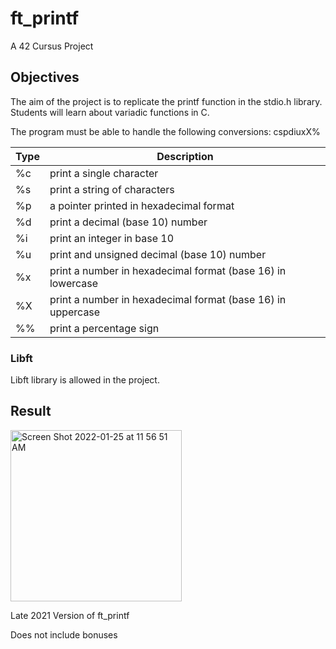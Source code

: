 # ft_printf
A 42 Cursus Project

## Objectives

The aim of the project is to replicate the printf function in the stdio.h library. Students will learn about variadic functions in C.

The program must be able to handle the following conversions: cspdiuxX%

|   Type    |     Description                                                     |
| --------- | ------------------------------------------------------------------- |
|   %c      |     print a single character                                        | 
|   %s      |     print a string of characters                                    |  
|   %p      |     a pointer printed in hexadecimal format                         |
|   %d      |     print a decimal (base 10) number                                |
|   %i      |     print an integer in base 10                                     |
|   %u      |     print and unsigned decimal (base 10) number                     |
|   %x      |     print a number in hexadecimal format (base 16) in lowercase     |
|   %X      |     print a number in hexadecimal format (base 16) in uppercase     |
|   %%      |     print a percentage sign                                         |

### Libft

Libft library is allowed in the project.

## Result

<img width="274" alt="Screen Shot 2022-01-25 at 11 56 51 AM" src="https://user-images.githubusercontent.com/94416867/150893550-2281a3af-76a4-4f0d-b4af-a0d3d05c1dd4.png">

Late 2021 Version of ft_printf

Does not include bonuses
